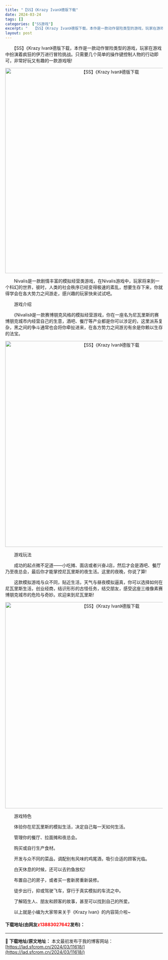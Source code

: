 ```yaml
---
title: "【SS】《Krazy Ivan》德版下载"
date: 2024-03-24
tags: []
categories: ["SS游戏"]
excerpt: "　　【SS】《Krazy Ivan》德版下载，本作是一款动作冒险类型的游戏，玩家在游戏中扮演着疯狂的伊万进行冒险挑战。只需要几个简单的操作键控制人物的行动即可，非常好玩又有趣的一款游戏哦! 　　Nivalis是一款剧情丰富的模拟经营类游戏，在Nivalis游戏中，玩家将来到一个科幻的世界，彼时，人类&hellip;"
layout: post
---
```


 <p>　　【SS】《Krazy Ivan》德版下载，本作是一款动作冒险类型的游戏，玩家在游戏中扮演着疯狂的伊万进行冒险挑战。只需要几个简单的操作键控制人物的行动即可，非常好玩又有趣的一款游戏哦!</p> <p align="center"><img align="" border="0" src="https://lad.sfcrom.cn/wp-content/uploads/2024/03/20240323_65feffcd5a2a1.png" width="655" alt="【SS】《Krazy Ivan》德版下载" /></p> <p>　　Nivalis是一款剧情丰富的模拟经营类游戏，在Nivalis游戏中，玩家将来到一个科幻的世界，彼时，人类的社会秩序已经变得极速的紊乱，想要生存下来，你就得学会在各大势力之间游走，感兴趣的玩家快来试试吧。</p> <p>　　游戏介绍</p> <p>　　《Nivalis》是一款赛博朋克风格的模拟经营游戏，你在一座名为尼瓦里斯的赛博朋克城市内经营自己的生意，酒吧、餐厅等产业都是你可以涉足的，这里派系复杂，黑之间的争斗通常也会将你牵扯进来，在各方势力之间游刃有余是你赖以生存的法宝。</p> <p align="center"><img align="" border="0" src="https://lad.sfcrom.cn/wp-content/uploads/2024/03/20240323_65feffce284e2.png" width="657" alt="【SS】《Krazy Ivan》德版下载" /></p> <p>　　游戏玩法</p> <p>　　成功的起点微不足道&mdash;&mdash;小吃摊、面店或者兴奋J店，然后才会是酒吧、餐厅乃至夜总会，最后你才能掌控尼瓦里斯的夜生活。这里的夜晚，你说了算!</p> <p>　　这款模拟游戏与众不同，贴近生活，天气与昼夜模拟逼真，你可以选择如何在尼瓦里斯生活，创业经商，结识形形的古怪任务，结交朋友，感受这座三维像素赛博朋克城市的危险与奇妙。欢迎来到尼瓦里斯!</p> <p align="center"><img align="" border="0" src="https://lad.sfcrom.cn/wp-content/uploads/2024/03/20240323_65feffcede8e6.png" width="658" alt="【SS】《Krazy Ivan》德版下载" /></p> <p>　　游戏特色</p> <p>　　体验你在尼瓦里斯的模拟生活，决定自己每一天如何生活。</p> <p>　　管理你的餐厅、拉面摊和夜总会。</p> <p>　　购买或自行生产食材。</p> <p>　　开发与众不同的菜品，调配别有风味的鸡尾酒，吸引合适的顾客光临。</p> <p>　　白天休息的时候，还可以去钓鱼放松!</p> <p>　　布置自己的房子，或者买一套新房重新装修。</p> <p>　　徒步出行，抑或驾驶飞车，穿行于真实模拟的车流之中。</p> <p>　　了解陌生人、朋友和顾客的故事，甚至可以找到自己的所爱。</p> <p>　　以上就是小编为大家带来关于《Krazy Ivan》的内容简介啦~</p> <p><h4>下载地址(由网友<font color="red">z13883027642</font>发布)：</h4></p> 

---
📖 **下载地址/原文地址：** 本文最初发布于我的博客网站：[https://lad.sfcrom.cn/2024/03/11618/](https://lad.sfcrom.cn/2024/03/11618/)

